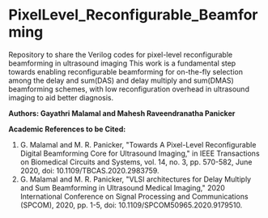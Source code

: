 # PixelLevel_Reconfigurable_Beamforming
Repository to share the Verilog codes for pixel-level reconfigurable beamforming in ultrasound imaging
This work is a fundamental step towards enabling reconfigurable beamforming for on-the-fly selection among the delay and sum(DAS) and delay multiply and sum(DMAS) beamforming schemes, with low reconfiguration overhead in ultrasound imaging to aid better diagnosis. 

**Authors: Gayathri Malamal and Mahesh Raveendranatha Panicker**

**Academic References to be Cited:**
1.  G. Malamal and M. R. Panicker, "Towards A Pixel-Level Reconfigurable Digital Beamforming Core for Ultrasound Imaging," in IEEE Transactions on Biomedical Circuits and Systems, vol. 14, no. 3, pp. 570-582, June 2020, doi: 10.1109/TBCAS.2020.2983759.
2. G. Malamal and M. R. Panicker, "VLSI architectures for Delay Multiply and Sum Beamforming in Ultrasound Medical Imaging," 2020 International Conference on Signal Processing and Communications (SPCOM), 2020, pp. 1-5, doi: 10.1109/SPCOM50965.2020.9179510.

